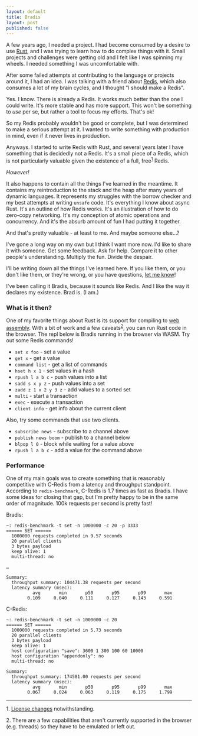 ```yaml
---
layout: default
title: Bradis
layout: post
published: false
---
```


<script type="module" src="/js/repl.js"></script>

A few years ago, I needed a project. I had become consumed by a desire to use
[Rust][rust], and I was trying to learn how to do complex things with it. Small
projects and challenges were getting old and I felt like I was spinning my
wheels. I needed something I was uncomfortable with.

After some failed attempts at contributing to the language or projects around
it, I had an idea. I was talking with a friend about [Redis][redis], which also
consumes a lot of my brain cycles, and I thought "I should make a Redis".

Yes. I know. There is already a Redis. It works much better than the one I
could write. It's more stable and has more support. This won't be something to
*use* per se, but rather a tool to focus my efforts. That's ok!

So my Redis probably wouldn't be good or complete, but I was determined to make
a serious attempt at it. I wanted to write something with production in mind,
even if it never lives in production.

Anyways. I started to write Redis with Rust, and several years later I have
something that is decidedly not a Redis. It's a small piece of a Redis, which
is not particularly valuable given the existence of a full,
free<sup>[1](#free-ish)</sup> Redis.

*However!*

It also happens to contain all the things I've learned in the meantime. It
contains my reintroduction to the stack and the heap after many years of
dynamic languages. It represents my struggles with the borrow checker and my
best attempts at writing <code>unsafe</code> code. It's everything I know about
async Rust. It's an outline of how Redis works. It's an illustration of how to
do zero-copy networking. It's my conception of atomic operations and
concurrency. And it's the absurb amount of fun I had putting it together.

And that's pretty valuable - at least to me. And maybe someone else…?

I've gone a long way on my own but I think I want more now. I'd like to share
it with someone. Get some feedback. Ask for help. Compare it to other people's
understanding. Multiply the fun. Divide the despair.

I'll be writing down all the things I've learned here. If you like them, or you
don't like them, or they're wrong, or you have questions, <a
href="https://hachyderm.io/@braddunbar" target="_blank">let me know</a>!

I've been calling it Bradis, because it sounds like Redis. And I like the way
it declares my existence. Brad is. (I am.)

### What is it then?

One of my favorite things about Rust is its support for compiling to [web
assembly][wasm]. With a bit of work and a few
caveats<sup>[2](#wasm-caveats)</sup>, you can run Rust code in the browser. The
repl below is Bradis running in the browser via WASM. Try out some Redis
commands!

* `set x foo` - set a value
* `get x` - get a value
* `command list` - get a list of commands
* `hset h x 1` - set values in a hash
* `rpush l a b c` - push values into a list
* `sadd s x y z` - push values into a set
* `zadd z 1 x 2 y 3 z` - add values to a sorted set
* `multi` - start a transaction
* `exec` - execute a transaction
* `client info` - get info about the current client

<div id="repl-one"></div>

Also, try some commands that use two clients.

* `subscribe news` - subscribe to a channel above
* `publish news boom` - publish to a channel below
* `blpop l 0` - block while waiting for a value above
* `rpush l a b c` - add a value for the command above

<div id="repl-two"></div>

### Performance

One of my main goals was to create something that is reasonably competitive
with C-Redis from a latency and throughput standpoint. According to
`redis-benchmark`, C-Redis is 1.7 times as fast as Bradis. I have some ideas
for closing that gap, but I'm pretty happy to be in the same order of
magnitude. 100k requests per second is pretty fast!

Bradis:

```
~: redis-benchmark -t set -n 1000000 -c 20 -p 3333
====== SET ======
  1000000 requests completed in 9.57 seconds
  20 parallel clients
  3 bytes payload
  keep alive: 1
  multi-thread: no

…

Summary:
  throughput summary: 104471.38 requests per second
  latency summary (msec):
          avg       min       p50       p95       p99       max
        0.109     0.040     0.111     0.127     0.143     0.591
```

C-Redis:

```
~: redis-benchmark -t set -n 1000000 -c 20
====== SET ======
  1000000 requests completed in 5.73 seconds
  20 parallel clients
  3 bytes payload
  keep alive: 1
  host configuration "save": 3600 1 300 100 60 10000
  host configuration "appendonly": no
  multi-thread: no

Summary:
  throughput summary: 174581.00 requests per second
  latency summary (msec):
          avg       min       p50       p95       p99       max
        0.067     0.024     0.063     0.119     0.175     1.799
```

<hr>

<span id="free-ish">1.</span> [License changes][license] notwithstanding.

<span id="wasm-caveats">2.</span> There are a few capabilities that aren't
currently supported in the browser (e.g. threads) so they have to be emulated
or left out.

[license]: https://redis.io/blog/redis-adopts-dual-source-available-licensing/
[redis]: https://redis.io
[respite]: https://github.com/braddunbar/respite
[resp]: https://redis.io/docs/latest/develop/reference/protocol-spec/
[rust]: https://www.rust-lang.org/
[wasm]: https://webassembly.org/
[tokio]: https://tokio.rs/
